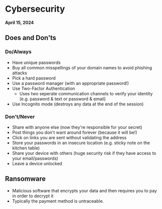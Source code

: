 # Cybersecurity
**April 15, 2024**

## Does and Don'ts
### Do/Always
* Have unique passwords
* Buy all common misspellings of your domain names to avoid phishing attacks
* Pick a hard password
* Use a password manager (with an appropriate password!)
* Use Two-Factor Authentication
  * Uses two seperate communication channels to verify your identity (e.g. password & text or password & email)
* Use Incognito mode (destroys any data at the end of the session)

### Don't/Never
* Share with anyone else (now they're responsible for your secret)
* Post things you don't want around forever (because it will be!)
* Click on links you are sent without validating the address
* Store your passwords in an insecure location (e.g. sticky note on the kitchen table)
* Share your device with others (huge security risk if they have access to your email/passwords)
* Leave a device unlocked

## Ransomware
* Malicious software that encrypts your data and then requires you to pay in order to decrypt it
* Typically the payment method is untraceable.